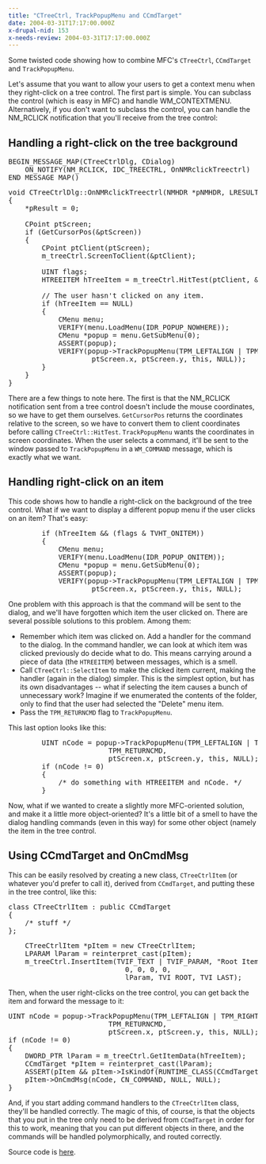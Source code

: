 ```yaml
---
title: "CTreeCtrl, TrackPopupMenu and CCmdTarget"
date: 2004-03-31T17:17:00.000Z
x-drupal-nid: 153
x-needs-review: 2004-03-31T17:17:00.000Z
---
```

Some twisted code showing how to combine MFC's `CTreeCtrl`, `CCmdTarget` and `TrackPopupMenu`.

Let's assume that you want to allow your users to get a context menu when they right-click on a tree control. The first part is simple. You can subclass the control (which is easy in MFC) and handle WM_CONTEXTMENU. Alternatively, if you don't want to subclass the control, you can handle the NM_RCLICK notification that you'll receive from the tree control:

## Handling a right-click on the tree background

<pre>BEGIN_MESSAGE_MAP(CTreeCtrlDlg, CDialog)
    ON_NOTIFY(NM_RCLICK, IDC_TREECTRL, OnNMRclickTreectrl)
END_MESSAGE_MAP()</pre>

<pre>void CTreeCtrlDlg::OnNMRclickTreectrl(NMHDR *pNMHDR, LRESULT *pResult)
{
    *pResult = 0;

    CPoint ptScreen;
    if (GetCursorPos(&ptScreen))
    {
        CPoint ptClient(ptScreen);
        m_treeCtrl.ScreenToClient(&ptClient);

        UINT flags;
        HTREEITEM hTreeItem = m_treeCtrl.HitTest(ptClient, &flags);

        // The user hasn't clicked on any item.
        if (hTreeItem == NULL)
        {
            CMenu menu;
            VERIFY(menu.LoadMenu(IDR_POPUP_NOWHERE));
            CMenu *popup = menu.GetSubMenu(0);
            ASSERT(popup);
            VERIFY(popup->TrackPopupMenu(TPM_LEFTALIGN | TPM_RIGHTBUTTON,
                    ptScreen.x, ptScreen.y, this, NULL));
        }
    }
}</pre>

There are a few things to note here. The first is that the NM_RCLICK notification sent from a tree control doesn't include the mouse coordinates, so we have to get them ourselves. `GetCursorPos` returns the coordinates relative to the screen, so we have to convert them to client coordinates before calling `CTreeCtrl::HitTest`. `TrackPopupMenu` wants the coordinates in screen coordinates.
When the user selects a command, it'll be sent to the window passed to `TrackPopupMenu` in a `WM_COMMAND` message, which is exactly what we want.

## Handling right-click on an item

This code shows how to handle a right-click on the background of the tree control. What if we want to display a different popup menu if the user clicks on an item? That's easy:

<pre>        if (hTreeItem && (flags & TVHT_ONITEM))
        {
            CMenu menu;
            VERIFY(menu.LoadMenu(IDR_POPUP_ONITEM));
            CMenu *popup = menu.GetSubMenu(0);
            ASSERT(popup);
            VERIFY(popup->TrackPopupMenu(TPM_LEFTALIGN | TPM_RIGHTBUTTON,
                    ptScreen.x, ptScreen.y, this, NULL);</pre>

One problem with this approach is that the command will be sent to the dialog, and we'll have forgotten which item the user clicked on. There are several possible solutions to this problem. Among them:

*   Remember which item was clicked on. Add a handler for the command to the dialog. In the command handler, we can look at which item was clicked previously do decide what to do. This means carrying around a piece of data (the `HTREEITEM`) between messages, which is a smell.
*   Call `CTreeCtrl::SelectItem` to make the clicked item current, making the handler (again in the dialog) simpler. This is the simplest option, but has its own disadvantages -- what if selecting the item causes a bunch of unnecessary work? Imagine if we enumerated the contents of the folder, only to find that the user had selected the "Delete" menu item.
*   Pass the `TPM_RETURNCMD` flag to `TrackPopupMenu`.

This last option looks like this:

<pre>        UINT nCode = popup->TrackPopupMenu(TPM_LEFTALIGN | TPM_RIGHTBUTTON |
                        TPM_RETURNCMD,
                        ptScreen.x, ptScreen.y, this, NULL);
        if (nCode != 0)
        {
            /* do something with HTREEITEM and nCode. */
        }</pre>

Now, what if we wanted to create a slightly more MFC-oriented solution, and make it a little more object-oriented? It's a little bit of a smell to have the dialog handling commands (even in this way) for some other object (namely the item in the tree control.

## Using CCmdTarget and OnCmdMsg

This can be easily resolved by creating a new class, `CTreeCtrlItem` (or whatever you'd prefer to call it), derived from `CCmdTarget`, and putting these in the tree control, like this:

<pre>class CTreeCtrlItem : public CCmdTarget
{
    /* stuff */
};</pre>

<pre>    CTreeCtrlItem *pItem = new CTreeCtrlItem;
    LPARAM lParam = reinterpret_cast<LPARAM>(pItem);
    m_treeCtrl.InsertItem(TVIF_TEXT | TVIF_PARAM, "Root Item",
                            0, 0, 0, 0,
                            lParam, TVI_ROOT, TVI_LAST);</pre>

Then, when the user right-clicks on the tree control, you can get back the item and forward the message to it:

<pre>UINT nCode = popup->TrackPopupMenu(TPM_LEFTALIGN | TPM_RIGHTBUTTON |
                        TPM_RETURNCMD,
                        ptScreen.x, ptScreen.y, this, NULL);
if (nCode != 0)
{
    DWORD_PTR lParam = m_treeCtrl.GetItemData(hTreeItem);
    CCmdTarget *pItem = reinterpret_cast<CCmdTarget *>(lParam);
    ASSERT(pItem && pItem->IsKindOf(RUNTIME_CLASS(CCmdTarget)));
    pItem->OnCmdMsg(nCode, CN_COMMAND, NULL, NULL);
}</pre>

And, if you start adding command handlers to the `CTreeCtrlItem` class, they'll be handled correctly. The magic of this, of course, is that the objects that you put in the tree only need to be derived from `CCmdTarget` in order for this to work, meaning that you can put different objects in there, and the commands will be handled polymorphically, and routed correctly.

Source code is [here](/node/view/203).
